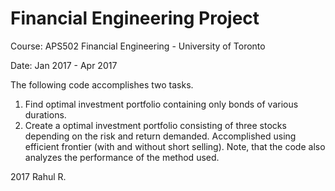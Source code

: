 # Financial Engineering Project
Course: APS502 Financial Engineering - University of Toronto

Date: Jan 2017 - Apr 2017

The following code accomplishes two tasks.
1. Find optimal investment portfolio containing only bonds of various durations.
2. Create a optimal investment portfolio consisting of three stocks depending on the risk and return demanded. Accomplished using efficient frontier (with and without short selling). Note, that the code also analyzes the performance of the method used.

2017
Rahul R.
